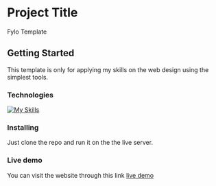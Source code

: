 # Project Title

Fylo Template

## Getting Started

This template is only for applying my skills on the web design using the simplest tools.

### Technologies

[![My Skills](https://skillicons.dev/icons?i=html,css,tailwind)](https://skillicons.dev)

### Installing

Just clone the repo and run it on the the live server.

### Live demo

You can visit the website through this link [live demo](https://fylo-website-dark-mode-tailwind-css.vercel.app/)
